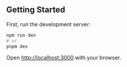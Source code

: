 ## Getting Started

First, run the development server:

```bash
npm run dev
# or
pnpm dev
```

Open [http://localhost:3000](http://localhost:3000) with your browser.
